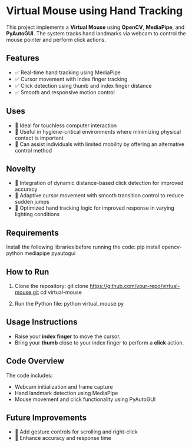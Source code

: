 # Virtual Mouse using Hand Tracking

This project implements a **Virtual Mouse** using **OpenCV**, **MediaPipe**, and **PyAutoGUI**. The system tracks hand landmarks via webcam to control the mouse pointer and perform click actions.

## Features

- ✅ Real-time hand tracking using MediaPipe
- ✅ Cursor movement with index finger tracking
- ✅ Click detection using thumb and index finger distance
- ✅ Smooth and responsive motion control

## Uses

- 🔹 Ideal for touchless computer interaction
- 🔹 Useful in hygiene-critical environments where minimizing physical contact is important
- 🔹 Can assist individuals with limited mobility by offering an alternative control method

## Novelty

- 🔹 Integration of dynamic distance-based click detection for improved accuracy
- 🔹 Adaptive cursor movement with smooth transition control to reduce sudden jumps
- 🔹 Optimized hand tracking logic for improved response in varying lighting conditions

## Requirements

Install the following libraries before running the code:
pip install opencv-python mediapipe pyautogui

## How to Run

1. Clone the repository:
   git clone https://github.com/your-repo/virtual-mouse.git
   cd virtual-mouse

2. Run the Python file:
   python virtual_mouse.py

## Usage Instructions

- Raise your **index finger** to move the cursor.
- Bring your **thumb** close to your index finger to perform a **click** action.

## Code Overview

The code includes:

- Webcam initialization and frame capture
- Hand landmark detection using MediaPipe
- Mouse movement and click functionality using PyAutoGUI

## Future Improvements

- 🔹 Add gesture controls for scrolling and right-click
- 🔹 Enhance accuracy and response time

